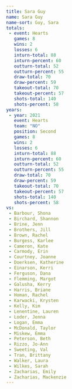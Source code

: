 ```yaml
---
title: Sara Guy
name: Sara Guy
name-sort: Guy, Sara
totals:
 - event: Hearts
   games: 8
   wins: 2
   losses: 6
   inturn-total: 88
   inturn-percent: 60
   outturn-total: 52
   outturn-percent: 55
   draw-total: 70
   draw-percent: 59
   takeout-total: 70
   takeout-percent: 57
   shots-total: 140
   shots-percent: 58
years:
 - year: 2021
   event: Hearts
   team: "NO"
   position: Second
   games: 8
   wins: 2
   losses: 6
   inturn-total: 88
   inturn-percent: 60
   outturn-total: 52
   outturn-percent: 55
   draw-total: 70
   draw-percent: 59
   takeout-total: 70
   takeout-percent: 57
   shots-total: 140
   shots-percent: 58
vs:
 - Barbour, Shona
 - Birchard, Shannon
 - Brine, Jenn
 - Brothers, Jill
 - Brown, Rachel
 - Burgess, Karlee
 - Cameron, Kate
 - Carmody, Erin
 - Courtney, Joanne
 - Doerksen, Katherine
 - Einarson, Kerri
 - Ferguson, Dana
 - Flemming, Margot
 - Galusha, Kerry
 - Harris, Briane
 - Homan, Rachel
 - Karwacki, Krysten
 - Kelly, Kim
 - Lenentine, Lauren
 - Loder, Jenna
 - Logan, Emma
 - McDonald, Taylor
 - Miskew, Emma
 - Peterson, Beth
 - Rizzo, Jo-Ann
 - Sweeting, Val
 - Tran, Brittany
 - Walker, Laura
 - Wilkes, Sarah
 - Zacharias, Emily
 - Zacharias, Mackenzie
---
```

